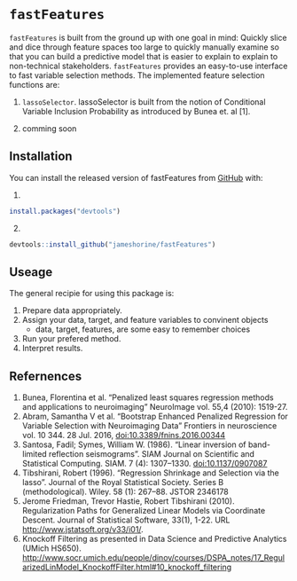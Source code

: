 
<!-- README.md is generated from README.Rmd. Please edit that file -->

# `fastFeatures`

`fastFeatures` is built from the ground up with one goal in mind:
Quickly slice and dice through feature spaces too large to quickly
manually examine so that you can build a predictive model that is easier
to explain to explain to non-technical stakeholders. `fastFeatures`
provides an easy-to-use interface to fast variable selection methods.
The implemented feature selection functions are:

1.  `lassoSelector`. lassoSelector is built from the notion of
    Conditional Variable Inclusion Probability as introduced by Bunea
    et. al \[1\].

2.  comming soon

## Installation

You can install the released version of fastFeatures from
[GitHub](https://github.com/) with:

1.  
<!-- end list -->

``` r
install.packages("devtools")
```

2.  
<!-- end list -->

``` r
devtools::install_github("jameshorine/fastFeatures")
```

## Useage

The general recipie for using this package is:

1.  Prepare data appropriately.
2.  Assign your data, target, and feature variables to convinent objects
      - data, target, features, are some easy to remember choices
3.  Run your prefered method.
4.  Interpret results.

## Refernences

1.  Bunea, Florentina et al. “Penalized least squares regression methods
    and applications to neuroimaging” NeuroImage vol. 55,4 (2010):
    1519-27.
2.  Abram, Samantha V et al. “Bootstrap Enhanced Penalized Regression
    for Variable Selection with Neuroimaging Data” Frontiers in
    neuroscience vol. 10 344. 28 Jul. 2016,
    <doi:10.3389/fnins.2016.00344>
3.  Santosa, Fadil; Symes, William W. (1986). “Linear inversion of
    band-limited reflection seismograms”. SIAM Journal on Scientific and
    Statistical Computing. SIAM. 7 (4): 1307–1330. <doi:10.1137/0907087>
4.  Tibshirani, Robert (1996). “Regression Shrinkage and Selection via
    the lasso”. Journal of the Royal Statistical Society. Series B
    (methodological). Wiley. 58 (1): 267–88. JSTOR 2346178
5.  Jerome Friedman, Trevor Hastie, Robert Tibshirani (2010).
    Regularization Paths for Generalized Linear Models via Coordinate
    Descent. Journal of Statistical Software, 33(1), 1-22. URL
    <http://www.jstatsoft.org/v33/i01/>.
6.  Knockoff Filtering as presented in Data Science and Predictive
    Analytics (UMich HS650).
    <http://www.socr.umich.edu/people/dinov/courses/DSPA_notes/17_RegularizedLinModel_KnockoffFilter.html#10_knockoff_filtering>
